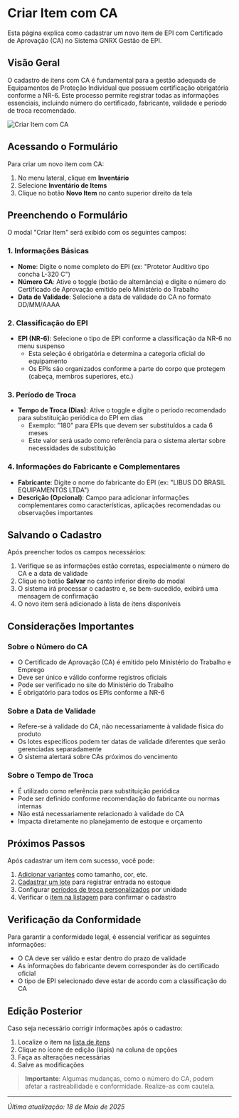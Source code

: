 # Criar Item com CA

Esta página explica como cadastrar um novo item de EPI com Certificado de Aprovação (CA) no Sistema GNRX Gestão de EPI.

## Visão Geral

O cadastro de itens com CA é fundamental para a gestão adequada de Equipamentos de Proteção Individual que possuem certificação obrigatória conforme a NR-6. Este processo permite registrar todas as informações essenciais, incluindo número do certificado, fabricante, validade e período de troca recomendado.

![Criar Item com CA](../../../assets/images/criar-item-ca.png)

## Acessando o Formulário

Para criar um novo item com CA:

1. No menu lateral, clique em **Inventário**
2. Selecione **Inventário de Items**
3. Clique no botão **Novo Item** no canto superior direito da tela

## Preenchendo o Formulário

O modal "Criar Item" será exibido com os seguintes campos:

### 1. Informações Básicas

- **Nome**: Digite o nome completo do EPI (ex: "Protetor Auditivo tipo concha L-320 C")
- **Número CA**: Ative o toggle (botão de alternância) e digite o número do Certificado de Aprovação emitido pelo Ministério do Trabalho
- **Data de Validade**: Selecione a data de validade do CA no formato DD/MM/AAAA

### 2. Classificação do EPI

- **EPI (NR-6)**: Selecione o tipo de EPI conforme a classificação da NR-6 no menu suspenso
  - Esta seleção é obrigatória e determina a categoria oficial do equipamento
  - Os EPIs são organizados conforme a parte do corpo que protegem (cabeça, membros superiores, etc.)

### 3. Período de Troca

- **Tempo de Troca (Dias)**: Ative o toggle e digite o período recomendado para substituição periódica do EPI em dias
  - Exemplo: "180" para EPIs que devem ser substituídos a cada 6 meses
  - Este valor será usado como referência para o sistema alertar sobre necessidades de substituição

### 4. Informações do Fabricante e Complementares

- **Fabricante**: Digite o nome do fabricante do EPI (ex: "LIBUS DO BRASIL EQUIPAMENTOS LTDA")
- **Descrição (Opcional)**: Campo para adicionar informações complementares como características, aplicações recomendadas ou observações importantes

## Salvando o Cadastro

Após preencher todos os campos necessários:

1. Verifique se as informações estão corretas, especialmente o número do CA e a data de validade
2. Clique no botão **Salvar** no canto inferior direito do modal
3. O sistema irá processar o cadastro e, se bem-sucedido, exibirá uma mensagem de confirmação
4. O novo item será adicionado à lista de itens disponíveis

## Considerações Importantes

### Sobre o Número do CA

- O Certificado de Aprovação (CA) é emitido pelo Ministério do Trabalho e Emprego
- Deve ser único e válido conforme registros oficiais
- Pode ser verificado no site do Ministério do Trabalho
- É obrigatório para todos os EPIs conforme a NR-6

### Sobre a Data de Validade

- Refere-se à validade do CA, não necessariamente à validade física do produto
- Os lotes específicos podem ter datas de validade diferentes que serão gerenciadas separadamente
- O sistema alertará sobre CAs próximos do vencimento

### Sobre o Tempo de Troca

- É utilizado como referência para substituição periódica
- Pode ser definido conforme recomendação do fabricante ou normas internas
- Não está necessariamente relacionado à validade do CA
- Impacta diretamente no planejamento de estoque e orçamento

## Próximos Passos

Após cadastrar um item com sucesso, você pode:

1. [Adicionar variantes](../variantes/configurar-tipos-variante.md) como tamanho, cor, etc.
2. [Cadastrar um lote](../lotes/adicionar-lote.md) para registrar entrada no estoque
3. Configurar [períodos de troca personalizados](../lotes/gerenciar-validade.md) por unidade
4. Verificar o [item na listagem](./listar-itens.md) para confirmar o cadastro

## Verificação da Conformidade

Para garantir a conformidade legal, é essencial verificar as seguintes informações:

- O CA deve ser válido e estar dentro do prazo de validade
- As informações do fabricante devem corresponder às do certificado oficial
- O tipo de EPI selecionado deve estar de acordo com a classificação do CA

## Edição Posterior

Caso seja necessário corrigir informações após o cadastro:

1. Localize o item na [lista de itens](./listar-itens.md)
2. Clique no ícone de edição (lápis) na coluna de opções
3. Faça as alterações necessárias
4. Salve as modificações

> **Importante**: Algumas mudanças, como o número do CA, podem afetar a rastreabilidade e conformidade. Realize-as com cautela.

---

*Última atualização: 18 de Maio de 2025*